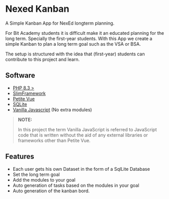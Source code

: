 # Nexed Kanban
A Simple Kanban App for NexEd longterm planning.

For Bit Academy students it is difficult make it an educated planning for the long term. Specially the first-year students. With this App we create a simple Kanban to plan a long term goal such as the VSA or BSA.

The setup is structured with the idea that (first-year) students can contribute to this project and learn. 

## Software

- [PHP 8.3 >](https://www.php.net/archive/2024.php#2024-09-26-1)
- [SlimFramework](https://www.slimframework.com/)
- [Petite Vue](https://github.com/vuejs/petite-vue)
- [SQLite](https://www.sqlite.org/)
- [Vanilla Javascript](https://developer.mozilla.org/) (No extra modules)

> **NOTE:**
> 
> In this project the term Vanilla JavaScript is referred to JavaScript code that is written without the aid of any external libraries or frameworks other than Petite Vue. 
 
## Features
- Each user gets his own Dataset in the form of a SqlLite Database
- Set the long term goal
- Add the modules to your goal
- Auto generation of tasks based on the modules in your goal
- Auto generation of the kanban bord.
